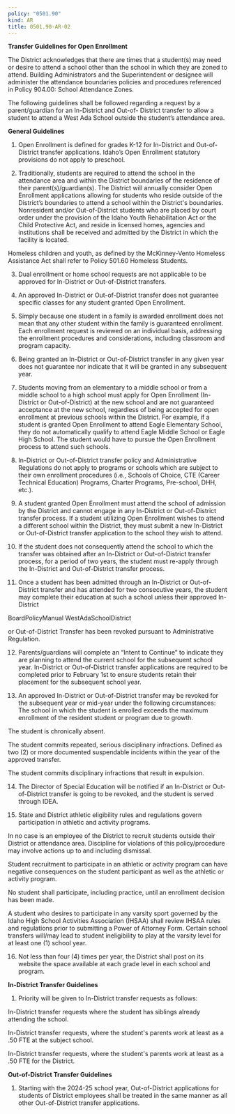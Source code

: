 ```yaml
---
policy: "0501.90"
kind: AR
title: 0501.90-AR-02
---
```


**Transfer Guidelines for Open Enrollment**

The District acknowledges that there are times that a student(s) may need or desire to attend a school other than the
school in which they are zoned to attend. Building Administrators and the Superintendent or designee will
administer the attendance boundaries policies and procedures referenced in Policy 904.00: School Attendance
Zones.

The following guidelines shall be followed regarding a request by a parent/guardian for an In-District and Out-of-
District transfer to allow a student to attend a West Ada School outside the student’s attendance area.

**General Guidelines**


1. Open Enrollment is defined for grades K-12 for In-District and Out-of-District transfer applications.
Idaho’s Open Enrollment statutory provisions do not apply to preschool.


2. Traditionally, students are required to attend the school in the attendance area and within the District
boundaries of the residence of their parent(s)/guardian(s). The District will annually consider Open Enrollment
applications allowing for students who reside outside of the District’s boundaries to attend a school within the
District's boundaries.
Nonresident and/or Out-of-District students who are placed by court order under the provision of the
Idaho Youth Rehabilitation Act or the Child Protective Act, and reside in licensed homes, agencies and
institutions shall be received and admitted by the District in which the facility is located.


Homeless children and youth, as defined by the McKinney-Vento Homeless Assistance Act shall refer to
Policy 501.60 Homeless Students.


3. Dual enrollment or home school requests are not applicable to be approved for In-District or Out-of-District
transfers.


4. An approved In-District or Out-of-District transfer does not guarantee specific classes for any student granted
Open Enrollment.


5. Simply because one student in a family is awarded enrollment does not mean that any other student within the
family is guaranteed enrollment. Each enrollment request is reviewed on an individual basis, addressing the
enrollment procedures and considerations, including classroom and program capacity.


6. Being granted an In-District or Out-of-District transfer in any given year does not guarantee nor indicate that it
will be granted in any subsequent year.


7. Students moving from an elementary to a middle school or from a middle school to a high school must apply
for Open Enrollment (In-District or Out-of-District) at the new school and are not guaranteed acceptance at
the new school, regardless of being accepted for open enrollment at previous schools within the District.
For example, if a student is granted Open Enrollment to attend Eagle Elementary School, they do not
automatically qualify to attend Eagle Middle School or Eagle High School. The student would have to
pursue the Open Enrollment process to attend such schools.


8. In-District or Out-of-District transfer policy and Administrative Regulations do not apply to programs or
schools which are subject to their own enrollment procedures (i.e., Schools of Choice, CTE (Career Technical
Education) Programs, Charter Programs, Pre-school, DHH, etc.).


9. A student granted Open Enrollment must attend the school of admission by the District and cannot engage in
any In-District or Out-of-District transfer process. If a student utilizing Open Enrollment wishes to attend a
different school within the District, they must submit a new In-District or Out-of-District transfer application
to the school they wish to attend.


10. If the student does not consequently attend the school to which the transfer was obtained after an In-District
or Out-of-District transfer process, for a period of two years, the student must re-apply through the In-District
and Out-of-District transfer process.


11. Once a student has been admitted through an In-District or Out-of-District transfer and has attended for two
consecutive years, the student may complete their education at such a school unless their approved In-District


BoardPolicyManual
WestAdaSchoolDistrict



or Out-of-District Transfer has been revoked pursuant to Administrative Regulation.


12. Parents/guardians will complete an “Intent to Continue” to indicate they are planning to attend the current
school for the subsequent school year. In-District or Out-of-District transfer applications are required to be
completed prior to February 1st to ensure students retain their placement for the subsequent school year.


13. An approved In-District or Out-of-District transfer may be revoked for the subsequent year or mid-year under
the following circumstances:
The school in which the student is enrolled exceeds the maximum enrollment of the resident student or
program due to growth.


The student is chronically absent.


The student commits repeated, serious disciplinary infractions.
Defined as two (2) or more documented suspendable incidents within the year of the approved
transfer.


The student commits disciplinary infractions that result in expulsion.


14. The Director of Special Education will be notified if an In-District or Out-of-District transfer is going to be
revoked, and the student is served through IDEA.


15. State and District athletic eligibility rules and regulations govern participation in athletic and activity programs.


In no case is an employee of the District to recruit students outside their District or attendance area.
Discipline for violations of this policy/procedure may involve actions up to and including dismissal.


Student recruitment to participate in an athletic or activity program can have negative consequences on
the student participant as well as the athletic or activity program.


No student shall participate, including practice, until an enrollment decision has been made.


A student who desires to participate in any varsity sport governed by the Idaho High School Activities
Association (IHSAA) shall review IHSAA rules and regulations prior to submitting a Power of Attorney
Form. Certain school transfers will/may lead to student ineligibility to play at the varsity level for at least
one (1) school year.


16. Not less than four (4) times per year, the District shall post on its website the space available at each grade
level in each school and program.

**In-District Transfer Guidelines**


1. Priority will be given to In-District transfer requests as follows:


In-District transfer requests where the student has siblings already attending the school.


In-District transfer requests, where the student's parents work at least as a .50 FTE at the subject school.


In-District transfer requests, where the student's parents work at least as a .50 FTE for the District.

**Out-of-District Transfer Guidelines**


1. Starting with the 2024-25 school year, Out-of-District applications for students of District employees shall be
treated in the same manner as all other Out-of-District transfer applications.
